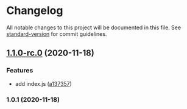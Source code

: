 # Changelog

All notable changes to this project will be documented in this file. See [standard-version](https://github.com/conventional-changelog/standard-version) for commit guidelines.

## [1.1.0-rc.0](https://github.com/MrSeaWave/commit-standard-demo/compare/v1.0.1...v1.1.0-rc.0) (2020-11-18)


### Features

* add index.js ([a137357](https://github.com/MrSeaWave/commit-standard-demo/commit/a137357c2860e362f3def189422f298b376185bd))

### 1.0.1 (2020-11-18)
